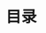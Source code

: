 <!--
 * @Author: your name
 * @Date: 2020-11-03 15:45:16
 * @LastEditTime: 2020-11-03 15:45:53
 * @LastEditors: Please set LastEditors
 * @Description: In User Settings Edit
 * @FilePath: /Blogs/zh-cn/network/README.md
-->
# 目录
